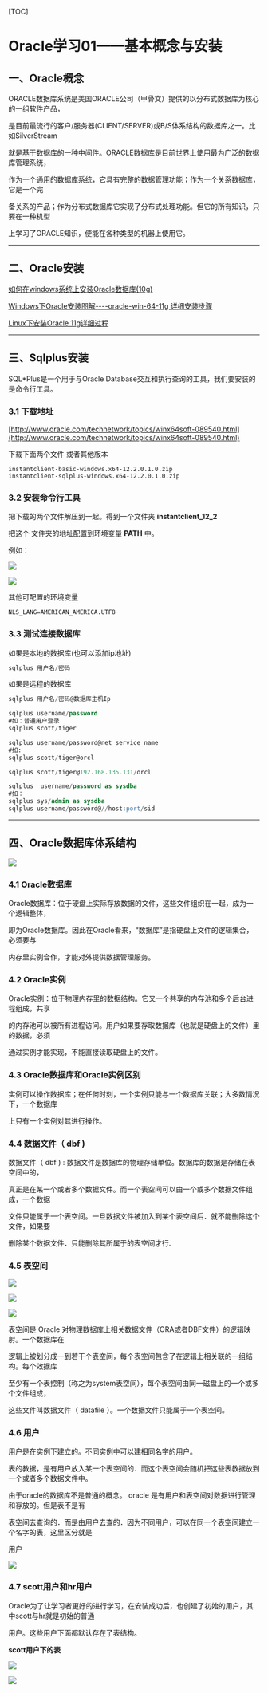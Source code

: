 [TOC]

# Oracle学习01——基本概念与安装

## 一、Oracle概念

ORACLE数据库系统是美国ORACLE公司（甲骨文）提供的以分布式数据库为核心的一组软件产品，

是目前最流行的客户/服务器(CLIENT/SERVER)或B/S体系结构的数据库之一。比如SilverStream

就是基于数据库的一种中间件。ORACLE数据库是目前世界上使用最为广泛的数据库管理系统，

作为一个通用的数据库系统，它具有完整的数据管理功能；作为一个关系数据库，它是一个完

备关系的产品；作为分布式数据库它实现了分布式处理功能。但它的所有知识，只要在一种机型

上学习了ORACLE知识，便能在各种类型的机器上使用它。


---

## 二、Oracle安装

[如何在windows系统上安装Oracle数据库(10g)](https://jingyan.baidu.com/article/64d05a02716104de54f73b5b.html)

[Windows下Oracle安装图解----oracle-win-64-11g 详细安装步骤](https://www.cnblogs.com/liuhongfeng/p/5267549.html)

[Linux下安装Oracle 11g详细过程](http://www.linuxidc.com/Linux/2015-02/113222.htm)


----

## 三、Sqlplus安装

SQL*Plus是一个用于与Oracle Database交互和执行查询的工具，我们要安装的是命令行工具。

### 3.1 下载地址

[http://www.oracle.com/technetwork/topics/winx64soft-089540.html](http://www.oracle.com/technetwork/topics/winx64soft-089540.html) 

下载下面两个文件 或者其他版本

```
instantclient-basic-windows.x64-12.2.0.1.0.zip
instantclient-sqlplus-windows.x64-12.2.0.1.0.zip
```

### 3.2 安装命令行工具

把下载的两个文件解压到一起。得到一个文件夹 **instantclient_12_2**

把这个 文件夹的地址配置到环境变量 **PATH** 中。

例如：

![](../image/01/1.png)

![](../image/01/2.png)

其他可配置的环境变量

```
NLS_LANG=AMERICAN_AMERICA.UTF8
```

### 3.3 测试连接数据库

如果是本地的数据库(也可以添加ip地址)

```sql
sqlplus 用户名/密码
```

如果是远程的数据库

```sql
sqlplus 用户名/密码@数据库主机Ip
```

```sql
sqlplus username/password  
#如：普通用户登录  
sqlplus scott/tiger

sqlplus username/password@net_service_name 
#如: 
sqlplus scott/tiger@orcl

sqlplus scott/tiger@192.168.135.131/orcl

sqlplus  username/password as sysdba 
#如：
sqlplus sys/admin as sysdba
sqlplus username/password@//host:port/sid 
```

---

## 四、Oracle数据库体系结构

![](../image/01/3.png)

### 4.1 Oracle数据库
 Oracle数据库：位于硬盘上实际存放数据的文件，这些文件组织在一起，成为一个逻辑整体，
 
 即为Oracle数据库。因此在Oracle看来，“数据库”是指硬盘上文件的逻辑集合，必须要与
 
 内存里实例合作，才能对外提供数据管理服务。
 
 ### 4.2 Oracle实例
 
 Oracle实例：位于物理内存里的数据结构。它又一个共享的内存池和多个后台进程组成，共享
 
 的内存池可以被所有进程访问。用户如果要存取数据库（也就是硬盘上的文件）里的数据，必须
 
 通过实例才能实现，不能直接读取硬盘上的文件。
 
 ### 4.3 Oracle数据库和Oracle实例区别
 
 实例可以操作数据库；在任何时刻，一个实例只能与一个数据库关联；大多数情况下，一个数据库
 
 上只有一个实例对其进行操作。
 
 ### 4.4 数据文件（ dbf )

 数据文件（ dbf ) : 数据文件是数据库的物理存储单位。数据库的数据是存储在表空间中的，
 
 真正是在某一个或者多个数据文件。而一个表空间可以由一个或多个数据文件组成，一个数据
 
 文件只能属于一个表空间。一旦数据文件被加入到某个表空间后．就不能删除这个文件，如果要
 
 删除某个数据文件．只能删除其所属于的表空间才行.
 
 ### 4.5 表空间
 
 ![](../image/01/4.png)
 
 ![](../image/01/5.png)
  
 ![](../image/01/6.png)
 
 表空间是 Oracle 对物理数据库上相关数据文件（ORA或者DBF文件）的逻辑映射。一个数据库在
 
 逻辑上被划分成一到若干个表空间，每个表空间包含了在逻辑上相关联的一组结构。每个效据库
 
 至少有一个表控制（称之为system表空间），每个表空间由同一磁盘上的一个或多个文件组成，
 
 这些文件叫数据文件（ datafile ）。一个数据文件只能属于一个表空间。
 
 ### 4.6 用户
 
 用户是在实例下建立的。不同实例中可以建相同名字的用户。
 
 表的教据，是有用户放入某一个表空间的．而这个表空间会随机把这些表教据放到一个或者多个数据文件中。
 
 由于oracle的数据库不是普通的概念。 oracle 是有用户和表空间对数据进行管理和存放的。但是表不是有
 
 表空间去查询的．而是由用户去查的．因为不同用户，可以在同一个表空间建立一个名字的表，这里区分就是
 
 用户
 
  ![](../image/01/7.png)
  
  
  ### 4.7 scott用户和hr用户
  
  Oracle为了让学习者更好的进行学习，在安装成功后，也创建了初始的用户，其中scott与hr就是初始的普通
  
  用户。这些用户下面都默认存在了表结构。
  
  **scott用户下的表**
  
![](../image/01/8.png)
    
![](../image/01/9.png)